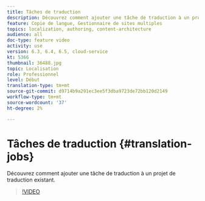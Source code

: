 ```yaml
---
title: Tâches de traduction
description: Découvrez comment ajouter une tâche de traduction à un projet de traduction existant.
feature: Copie de langue, Gestionnaire de sites multiples
topics: localization, authoring, content-architecture
audience: all
doc-type: feature video
activity: use
version: 6.3, 6.4, 6.5, cloud-service
kt: 5366
thumbnail: 36488.jpg
topic: Localisation
role: Professionnel
level: Début
translation-type: tm+mt
source-git-commit: d9714b9a291ec3ee5f3dba9723de72bb120d2149
workflow-type: tm+mt
source-wordcount: '37'
ht-degree: 2%

---
```



# Tâches de traduction {#translation-jobs}

Découvrez comment ajouter une tâche de traduction à un projet de traduction existant.

>[!VIDEO](https://video.tv.adobe.com/v/36488?quality=12&learn=on)
